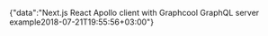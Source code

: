 {"data":"Next.js React Apollo client with Graphcool GraphQL server example2018-07-21T19:55:56+03:00"}
